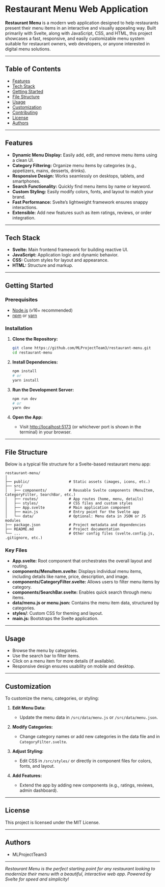 # Restaurant Menu Web Application

**Restaurant Menu** is a modern web application designed to help restaurants present their menu items in an interactive and visually appealing way. Built primarily with Svelte, along with JavaScript, CSS, and HTML, this project showcases a fast, responsive, and easily customizable menu system suitable for restaurant owners, web developers, or anyone interested in digital menu solutions.

---

## Table of Contents

- [Features](#features)
- [Tech Stack](#tech-stack)
- [Getting Started](#getting-started)
- [File Structure](#file-structure)
- [Usage](#usage)
- [Customization](#customization)
- [Contributing](#contributing)
- [License](#license)
- [Authors](#authors)

---

## Features

- **Dynamic Menu Display:** Easily add, edit, and remove menu items using a clean UI.
- **Category Filtering:** Organize menu items by categories (e.g., appetizers, mains, desserts, drinks).
- **Responsive Design:** Works seamlessly on desktops, tablets, and smartphones.
- **Search Functionality:** Quickly find menu items by name or keyword.
- **Custom Styling:** Easily modify colors, fonts, and layout to match your brand.
- **Fast Performance:** Svelte’s lightweight framework ensures snappy interactions.
- **Extensible:** Add new features such as item ratings, reviews, or order integration.

---



## Tech Stack

- **Svelte:** Main frontend framework for building reactive UI.
- **JavaScript:** Application logic and dynamic behavior.
- **CSS:** Custom styles for layout and appearance.
- **HTML:** Structure and markup.

---

## Getting Started

### Prerequisites

- [Node.js](https://nodejs.org/) (v16+ recommended)
- [npm](https://www.npmjs.com/) or [yarn](https://yarnpkg.com/)

### Installation

1. **Clone the Repository:**
    ```bash
    git clone https://github.com/MLProjectTeam3/restaurant-menu.git
    cd restaurant-menu
    ```

2. **Install Dependencies:**
    ```bash
    npm install
    # or
    yarn install
    ```

3. **Run the Development Server:**
    ```bash
    npm run dev
    # or
    yarn dev
    ```

4. **Open the App:**
    - Visit [http://localhost:5173](http://localhost:5173) (or whichever port is shown in the terminal) in your browser.

---

## File Structure

Below is a typical file structure for a Svelte-based restaurant menu app:

```
restaurant-menu/
│
├── public/                  # Static assets (images, icons, etc.)
├── src/
│   ├── components/          # Reusable Svelte components (MenuItem, CategoryFilter, SearchBar, etc.)
│   ├── routes/              # App routes (home, menu, details)
│   ├── styles/              # CSS files and custom styles
│   ├── App.svelte           # Main application component
│   ├── main.js              # Entry point for the Svelte app
│   └── data/                # Optional: Menu data in JSON or JS modules
├── package.json             # Project metadata and dependencies
├── README.md                # Project documentation
└── ...                      # Other config files (svelte.config.js, .gitignore, etc.)
```

### Key Files

- **App.svelte:** Root component that orchestrates the overall layout and routing.
- **components/MenuItem.svelte:** Displays individual menu items, including details like name, price, description, and image.
- **components/CategoryFilter.svelte:** Allows users to filter menu items by category.
- **components/SearchBar.svelte:** Enables quick search through menu items.
- **data/menu.js or menu.json:** Contains the menu item data, structured by categories.
- **styles/**: Custom CSS for theming and layout.
- **main.js:** Bootstraps the Svelte application.

---

## Usage

- Browse the menu by categories.
- Use the search bar to filter items.
- Click on a menu item for more details (if available).
- Responsive design ensures usability on mobile and desktop.

---

## Customization

To customize the menu, categories, or styling:

1. **Edit Menu Data:**
   - Update the menu data in `/src/data/menu.js` or `/src/data/menu.json`.

2. **Modify Categories:**
   - Change category names or add new categories in the data file and in `CategoryFilter.svelte`.

3. **Adjust Styling:**
   - Edit CSS in `/src/styles/` or directly in component files for colors, fonts, and layout.

4. **Add Features:**
   - Extend the app by adding new components (e.g., ratings, reviews, admin dashboard).

---


## License

This project is licensed under the MIT License.

---

## Authors

- MLProjectTeam3

---

*Restaurant Menu is the perfect starting point for any restaurant looking to modernize their menu with a beautiful, interactive web app. Powered by Svelte for speed and simplicity!*
